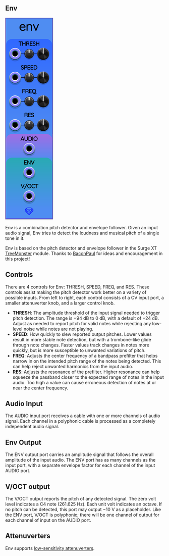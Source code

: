 ## Env

![Env](images/env.png)

Env is a combination pitch detector and envelope follower. Given an input audio signal,
Env tries to detect the loudness and musical pitch of a single tone in it.

Env is based on the pitch detector and envelope follower in the Surge XT [TreeMonster](https://library.vcvrack.com/SurgeXTRack/SurgeXTFXTreeMonster) module. Thanks to [BaconPaul](https://github.com/baconpaul/) for ideas and encouragement in this project!

## Controls

There are 4 controls for Env: THRESH, SPEED, FREQ, and RES.
These controls assist making the pitch detector work better on a variety of possible inputs.
From left to right, each control consists of a CV input port,
a smaller attenuverter knob, and a larger control knob.

* **THRESH**: The amplitude threshold of the input signal needed to trigger pitch detection. The range is &minus;94&nbsp;dB to 0&nbsp;dB, with a default of &minus;24&nbsp;dB. Adjust as needed to report pitch for valid notes while rejecting any low-level noise while notes are not playing.
* **SPEED**: How quickly to slew reported output pitches. Lower values result in more stable note detection, but with a trombone-like glide through note changes. Faster values track changes in notes more quickly, but is more susceptible to unwanted variations of pitch.
* **FREQ**: Adjusts the center frequency of a bandpass prefilter that helps narrow in on the intended pitch range of the notes being detected. This can help reject unwanted harmonics from the input audio.
* **RES**: Adjusts the resonance of the prefilter. Higher resonance can help squeeze the passband closer to the expected range of notes in the input audio. Too high a value can cause erroneous detection of notes at or near the center frequency.

## Audio Input

The AUDIO input port receives a cable with one or more channels of audio signal.
Each channel in a polyphonic cable is processed as a completely independent audio signal.

## Env Output

The ENV output port carries an amplitude signal that follows the overall amplitude of
the input audio. The ENV port has as many channels as the input port, with a separate
envelope factor for each channel of the input AUDIO port.

## V/OCT output

The V/OCT output reports the pitch of any detected signal. The zero volt level indicates
a C4 note (261.625&nbsp;Hz). Each unit volt indicates an octave. If no pitch can be detected,
this port may output &minus;10&nbsp;V as a placeholder. Like the ENV port, V/OCT is polyphonic;
there will be one channel of output for each channel of input on the AUDIO port.

## Attenuverters

Env supports [low-sensitivity attenuverters](LowSensitivityAttenuverterKnobs.md).
